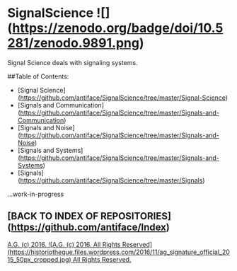 SignalScience ![] (https://zenodo.org/badge/doi/10.5281/zenodo.9891.png)
=============

Signal Science deals with signaling systems.

##Table of Contents:
* [Signal Science] (https://github.com/antiface/SignalScience/tree/master/Signal-Science)
* [Signals and Communication] (https://github.com/antiface/SignalScience/tree/master/Signals-and-Communication)
* [Signals and Noise] (https://github.com/antiface/SignalScience/tree/master/Signals-and-Noise)
* [Signals and Systems] (https://github.com/antiface/SignalScience/tree/master/Signals-and-Systems)
* [Signals] (https://github.com/antiface/SignalScience/tree/master/Signals)

...work-in-progress

## [BACK TO INDEX OF REPOSITORIES] (https://github.com/antiface/Index)

[A.G. (c) 2016. ![A.G. (c) 2016. All Rights Reserved]
(https://historiotheque.files.wordpress.com/2016/11/ag_signature_official_2015_50px_cropped.jpg) All Rights Reserved.](http://alexgagnon.com)
